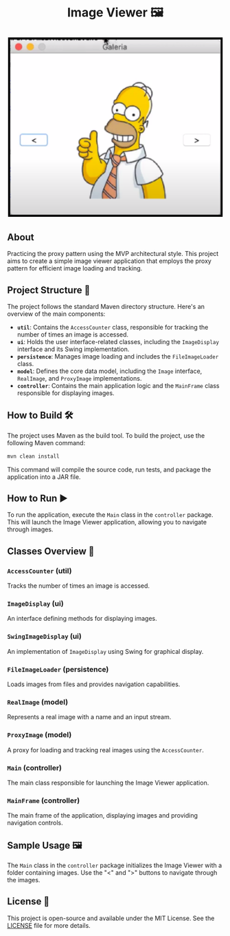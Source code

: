 <h1 align="center">Image Viewer 🖼️</h1>
<h2 align="center">
  <img style="width:500px" src="imageViewer.png">
</h2>

## About

Practicing the proxy pattern using the MVP architectural style. This project aims to create a simple image viewer application that employs the proxy pattern for efficient image loading and tracking.

## Project Structure 📂

The project follows the standard Maven directory structure. Here's an overview of the main components:

- **`util`**: Contains the `AccessCounter` class, responsible for tracking the number of times an image is accessed.
- **`ui`**: Holds the user interface-related classes, including the `ImageDisplay` interface and its Swing implementation.
- **`persistence`**: Manages image loading and includes the `FileImageLoader` class.
- **`model`**: Defines the core data model, including the `Image` interface, `RealImage`, and `ProxyImage` implementations.
- **`controller`**: Contains the main application logic and the `MainFrame` class responsible for displaying images.

## How to Build 🛠️

The project uses Maven as the build tool. To build the project, use the following Maven command:

```bash
mvn clean install
```

This command will compile the source code, run tests, and package the application into a JAR file.

## How to Run ▶️

To run the application, execute the `Main` class in the `controller` package. This will launch the Image Viewer application, allowing you to navigate through images.

## Classes Overview 📝

### `AccessCounter` (util)

Tracks the number of times an image is accessed.

### `ImageDisplay` (ui)

An interface defining methods for displaying images.

### `SwingImageDisplay` (ui)

An implementation of `ImageDisplay` using Swing for graphical display.

### `FileImageLoader` (persistence)

Loads images from files and provides navigation capabilities.

### `RealImage` (model)

Represents a real image with a name and an input stream.

### `ProxyImage` (model)

A proxy for loading and tracking real images using the `AccessCounter`.

### `Main` (controller)

The main class responsible for launching the Image Viewer application.

### `MainFrame` (controller)

The main frame of the application, displaying images and providing navigation controls.

## Sample Usage 🖼️

The `Main` class in the `controller` package initializes the Image Viewer with a folder containing images. Use the "<" and ">" buttons to navigate through the images.

## License 📜

This project is open-source and available under the MIT License. See the [LICENSE](LICENSE) file for more details.
